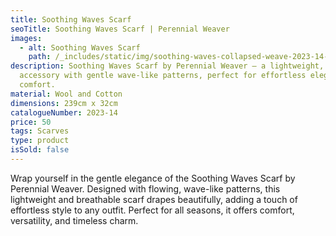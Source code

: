 ```yaml
---
title: Soothing Waves Scarf
seoTitle: Soothing Waves Scarf | Perennial Weaver
images:
  - alt: Soothing Waves Scarf
    path: /_includes/static/img/soothing-waves-collapsed-weave-2023-14-£80.avif
description: Soothing Waves Scarf by Perennial Weaver – a lightweight, flowing
  accessory with gentle wave-like patterns, perfect for effortless elegance and
  comfort.
material: Wool and Cotton
dimensions: 239cm x 32cm
catalogueNumber: 2023-14
price: 50
tags: Scarves
type: product
isSold: false
---
```

Wrap yourself in the gentle elegance of the Soothing Waves Scarf by Perennial Weaver. Designed with flowing, wave-like patterns, this lightweight and breathable scarf drapes beautifully, adding a touch of effortless style to any outfit. Perfect for all seasons, it offers comfort, versatility, and timeless charm.
